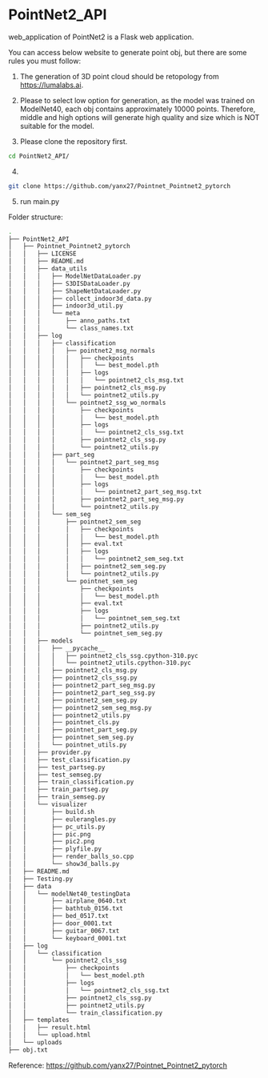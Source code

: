 # PointNet2_API
web_application of PointNet2 is a Flask web application.


You can access below website to generate point obj, but there are some rules you must follow:

1. The generation of 3D point cloud should be retopology from https://lumalabs.ai.

2. Please to select low option for generation, as the model was trained on ModelNet40, each obj contains approximately 10000 points. Therefore, middle and high options will generate high quality and size which is NOT suitable for the model.

3. Please clone the repository first.
```bash
cd PointNet2_API/
```

4. 
```bash
git clone https://github.com/yanx27/Pointnet_Pointnet2_pytorch
```

5. run main.py



Folder structure:

```bash
.
├── PointNet2_API
│   ├── Pointnet_Pointnet2_pytorch
│   │   ├── LICENSE
│   │   ├── README.md
│   │   ├── data_utils
│   │   │   ├── ModelNetDataLoader.py
│   │   │   ├── S3DISDataLoader.py
│   │   │   ├── ShapeNetDataLoader.py
│   │   │   ├── collect_indoor3d_data.py
│   │   │   ├── indoor3d_util.py
│   │   │   └── meta
│   │   │       ├── anno_paths.txt
│   │   │       └── class_names.txt
│   │   ├── log
│   │   │   ├── classification
│   │   │   │   ├── pointnet2_msg_normals
│   │   │   │   │   ├── checkpoints
│   │   │   │   │   │   └── best_model.pth
│   │   │   │   │   ├── logs
│   │   │   │   │   │   └── pointnet2_cls_msg.txt
│   │   │   │   │   ├── pointnet2_cls_msg.py
│   │   │   │   │   └── pointnet2_utils.py
│   │   │   │   └── pointnet2_ssg_wo_normals
│   │   │   │       ├── checkpoints
│   │   │   │       │   └── best_model.pth
│   │   │   │       ├── logs
│   │   │   │       │   └── pointnet2_cls_ssg.txt
│   │   │   │       ├── pointnet2_cls_ssg.py
│   │   │   │       └── pointnet2_utils.py
│   │   │   ├── part_seg
│   │   │   │   └── pointnet2_part_seg_msg
│   │   │   │       ├── checkpoints
│   │   │   │       │   └── best_model.pth
│   │   │   │       ├── logs
│   │   │   │       │   └── pointnet2_part_seg_msg.txt
│   │   │   │       ├── pointnet2_part_seg_msg.py
│   │   │   │       └── pointnet2_utils.py
│   │   │   └── sem_seg
│   │   │       ├── pointnet2_sem_seg
│   │   │       │   ├── checkpoints
│   │   │       │   │   └── best_model.pth
│   │   │       │   ├── eval.txt
│   │   │       │   ├── logs
│   │   │       │   │   └── pointnet2_sem_seg.txt
│   │   │       │   ├── pointnet2_sem_seg.py
│   │   │       │   └── pointnet2_utils.py
│   │   │       └── pointnet_sem_seg
│   │   │           ├── checkpoints
│   │   │           │   └── best_model.pth
│   │   │           ├── eval.txt
│   │   │           ├── logs
│   │   │           │   └── pointnet_sem_seg.txt
│   │   │           ├── pointnet2_utils.py
│   │   │           └── pointnet_sem_seg.py
│   │   ├── models
│   │   │   ├── __pycache__
│   │   │   │   ├── pointnet2_cls_ssg.cpython-310.pyc
│   │   │   │   └── pointnet2_utils.cpython-310.pyc
│   │   │   ├── pointnet2_cls_msg.py
│   │   │   ├── pointnet2_cls_ssg.py
│   │   │   ├── pointnet2_part_seg_msg.py
│   │   │   ├── pointnet2_part_seg_ssg.py
│   │   │   ├── pointnet2_sem_seg.py
│   │   │   ├── pointnet2_sem_seg_msg.py
│   │   │   ├── pointnet2_utils.py
│   │   │   ├── pointnet_cls.py
│   │   │   ├── pointnet_part_seg.py
│   │   │   ├── pointnet_sem_seg.py
│   │   │   └── pointnet_utils.py
│   │   ├── provider.py
│   │   ├── test_classification.py
│   │   ├── test_partseg.py
│   │   ├── test_semseg.py
│   │   ├── train_classification.py
│   │   ├── train_partseg.py
│   │   ├── train_semseg.py
│   │   └── visualizer
│   │       ├── build.sh
│   │       ├── eulerangles.py
│   │       ├── pc_utils.py
│   │       ├── pic.png
│   │       ├── pic2.png
│   │       ├── plyfile.py
│   │       ├── render_balls_so.cpp
│   │       └── show3d_balls.py
│   ├── README.md
│   ├── Testing.py
│   ├── data
│   │   └── modelNet40_testingData
│   │       ├── airplane_0640.txt
│   │       ├── bathtub_0156.txt
│   │       ├── bed_0517.txt
│   │       ├── door_0001.txt
│   │       ├── guitar_0067.txt
│   │       └── keyboard_0001.txt
│   ├── log
│   │   └── classification
│   │       └── pointnet2_cls_ssg
│   │           ├── checkpoints
│   │           │   └── best_model.pth
│   │           ├── logs
│   │           │   └── pointnet2_cls_ssg.txt
│   │           ├── pointnet2_cls_ssg.py
│   │           ├── pointnet2_utils.py
│   │           └── train_classification.py
│   ├── templates
│   │   ├── result.html
│   │   └── upload.html
│   └── uploads
├── obj.txt
```




Reference:
https://github.com/yanx27/Pointnet_Pointnet2_pytorch
